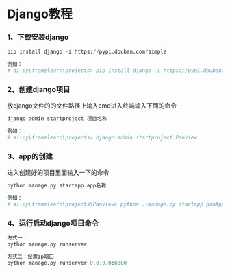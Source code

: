 # Django教程
### 1、下载安装django
```python
pip install django -i https://pypi.douban.com/simple

例如：
# ai-py\framelearn\projects> pip install django -i https://pypi.douban.com/simple
```
### 2、创建django项目
放django文件的的文件路径上输入cmd进入终端输入下面的命令
```python
django-admin startproject 项目名称

例如：
# ai-py\framelearn\projects> django-admin startproject PanView
```
### 3、app的创建
进入创建好的项目里面输入一下的命令
```python
python manage.py startapp app名称

例如：
# ai-py\framelearn\projects\PanView> python .\manage.py startapp panApp
```

### 4、运行启动django项目命令
```python
方式一：
python manage.py runserver

方式二：设置ip端口
python manage.py runserver 0.0.0.0:8080
```